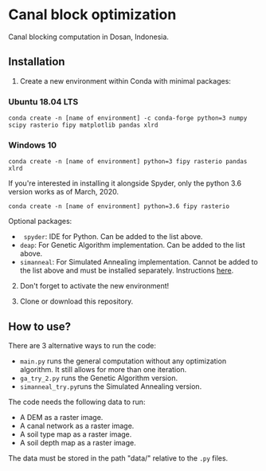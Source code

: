 # Canal block optimization
Canal blocking computation in Dosan, Indonesia.

## Installation
1. Create a new environment within Conda with minimal packages:
### Ubuntu 18.04 LTS
```
conda create -n [name of environment] -c conda-forge python=3 numpy scipy rasterio fipy matplotlib pandas xlrd
```
### Windows 10
```
conda create -n [name of environment] python=3 fipy rasterio pandas xlrd
```

If you're interested in installing it alongside Spyder, only the python 3.6 version works as of March, 2020.
```
conda create -n [name of environment] python=3.6 fipy rasterio
```

Optional packages:
  - ``` spyder```: IDE for Python. Can be added to the list above.
  - ``` deap ```: For Genetic Algorithm implementation. Can be added to the list above.
  - ``` simanneal ```: For Simulated Annealing implementation. Cannot be added to the list above and must be installed separately. Instructions [here](https://github.com/perrygeo/simanneal).

2. Don't forget to activate the new environment!

3. Clone or download this repository.

## How to use?
There are 3 alternative ways to run the code:
  - ```main.py``` runs the general computation without any optimization algorithm. It still allows for more than one iteration.
  - ```ga_try_2.py``` runs the Genetic Algorithm version.
  - ```simanneal_try.py```runs the Simulated Annealing version.

The code needs the following data to run:
  - A DEM as a raster image.
  - A canal network as a raster image.
  - A soil type map as a raster image.
  - A soil depth map as a raster image.

The data must be stored in the path "data/" relative to the ```.py``` files.

